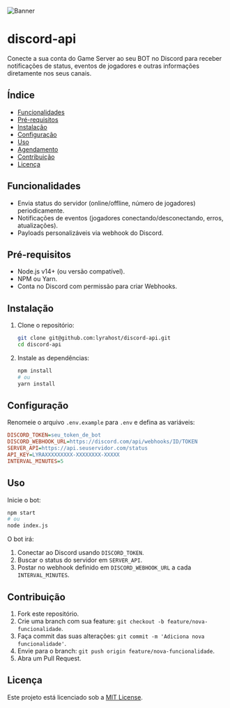 ![Banner](https://i.imgur.com/5hdUh8P.png)

# discord-api

Conecte a sua conta do Game Server ao seu BOT no Discord para receber notificações de status, eventos de jogadores e outras informações diretamente nos seus canais.

## Índice

- [Funcionalidades](#funcionalidades)
- [Pré-requisitos](#pré-requisitos)
- [Instalação](#instalação)
- [Configuração](#configuração)
- [Uso](#uso)
- [Agendamento](#agendamento)
- [Contribuição](#contribuição)
- [Licença](#licença)

## Funcionalidades

- Envia status do servidor (online/offline, número de jogadores) periodicamente.
- Notificações de eventos (jogadores conectando/desconectando, erros, atualizações).
- Payloads personalizáveis via webhook do Discord.

## Pré-requisitos

- Node.js v14+ (ou versão compatível).
- NPM ou Yarn.
- Conta no Discord com permissão para criar Webhooks.

## Instalação

1. Clone o repositório:
   ```bash
   git clone git@github.com:lyrahost/discord-api.git
   cd discord-api
   ```

2. Instale as dependências:
   ```bash
   npm install
   # ou
   yarn install
   ```

## Configuração

Renomeie o arquivo `.env.example` para `.env` e defina as variáveis:

```ini
DISCORD_TOKEN=seu_token_de_bot
DISCORD_WEBHOOK_URL=https://discord.com/api/webhooks/ID/TOKEN
SERVER_API=https://api.seuservidor.com/status
API_KEY=LYRAXXXXXXXXX-XXXXXXXX-XXXXX
INTERVAL_MINUTES=5
```

## Uso

Inicie o bot:

```bash
npm start
# ou
node index.js
```

O bot irá:

1. Conectar ao Discord usando `DISCORD_TOKEN`.
2. Buscar o status do servidor em `SERVER_API`.
3. Postar no webhook definido em `DISCORD_WEBHOOK_URL` a cada `INTERVAL_MINUTES`.


## Contribuição

1. Fork este repositório.
2. Crie uma branch com sua feature: `git checkout -b feature/nova-funcionalidade`.
3. Faça commit das suas alterações: `git commit -m 'Adiciona nova funcionalidade'`.
4. Envie para o branch: `git push origin feature/nova-funcionalidade`.
5. Abra um Pull Request.

## Licença

Este projeto está licenciado sob a [MIT License](LICENSE).
